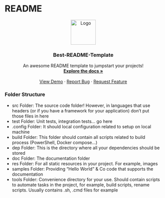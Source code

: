 # README

<div align="center">
  <a href="https://github.com/othneildrew/Best-README-Template">
    <img src="images/logo.png" alt="Logo" width="80" height="80">
  </a>

  <h3 align="center">Best-README-Template</h3>

  <p align="center">
    An awesome README template to jumpstart your projects!
    <br />
    <a href=""><strong>Explore the docs »</strong></a>
    <br />
    <br />
    <a href="">View Demo</a>
    ·
    <a href="">Report Bug</a>
    ·
    <a href="">Request Feature</a>
  </p>
</div>

### Folder Structure
- src Folder: The source code folder! However, in languages that use headers (or if you have a framework for your application) don’t put those files in here
- test Folder: Unit tests, integration tests… go here
- .config Folder: It should local configuration related to setup on local machine
- build Folder: This folder should contain all scripts related to build process (PowerShell, Docker compose…)
- dep Folder: This is the directory where all your dependencies should be stored
- doc Folder: The documentation folder
- res Folder: For all static resources in your project. For example, images
- samples Folder: Providing “Hello World” & Co code that supports the documentation
- tools Folder: Convenience directory for your use. Should contain scripts to automate tasks in the project, for example, build scripts, rename scripts. Usually contains .sh, .cmd files for example
